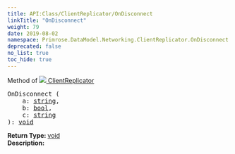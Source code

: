 ```yaml
---
title: API:Class/ClientReplicator/OnDisconnect
linkTitle: "OnDisconnect"
weight: 79
date: 2019-08-02
namespace: Primrose.DataModel.Networking.ClientReplicator.OnDisconnect
deprecated: false
no_list: true
toc_hide: true
---
```

Method of <a href="/docs/api-reference/Class/ClientReplicator"><img src="/icons/silk/connect.png"/>&nbsp;ClientReplicator</a>
<pre class="method-declaration">
OnDisconnect (
    a: <a class="type" href="/docs/api-reference/System/string">string</a>,
    b: <a class="type" href="/docs/api-reference/System/Primitives#boolean">bool</a>,
    c: <a class="type" href="/docs/api-reference/System/string">string</a>
): <a class="type" href="/docs/api-reference/System/void">void</a></pre>
<b>Return Type: </b>
<a class="type" href="/docs/api-reference/System/void">void</a>
<br/>
<b>Description: </b>